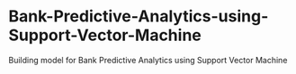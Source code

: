 # Bank-Predictive-Analytics-using-Support-Vector-Machine
Building model for Bank Predictive Analytics using Support Vector Machine

